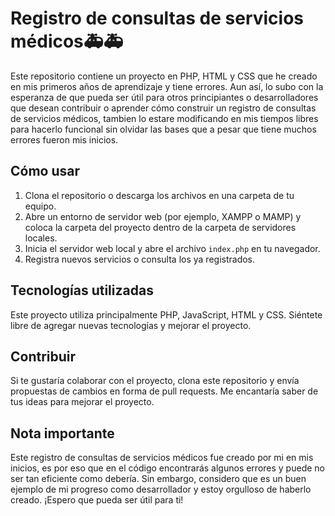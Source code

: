 # Registro de consultas de servicios médicos🚑🚑

Este repositorio contiene un proyecto en PHP, HTML y CSS que he creado en mis primeros años de aprendizaje y tiene errores. Aun así, lo subo con la esperanza de que pueda ser útil para otros principiantes o desarrolladores que desean contribuir o aprender cómo construir un registro de consultas de servicios médicos, tambien lo estare modificando en mis tiempos libres para hacerlo funcional sin olvidar las bases que a pesar que tiene muchos errores fueron mis inicios.

## Cómo usar

1. Clona el repositorio o descarga los archivos en una carpeta de tu equipo.
2. Abre un entorno de servidor web (por ejemplo, XAMPP o MAMP) y coloca la carpeta del proyecto dentro de la carpeta de servidores locales.
3. Inicia el servidor web local y abre el archivo `index.php` en tu navegador.
4. Registra nuevos servicios o consulta los ya registrados.

## Tecnologías utilizadas

Este proyecto utiliza principalmente PHP, JavaScript, HTML y CSS. Siéntete libre de agregar nuevas tecnologías y mejorar el proyecto.

## Contribuir

Si te gustaría colaborar con el proyecto, clona este repositorio y envía propuestas de cambios en forma de pull requests. Me encantaría saber de tus ideas para mejorar el proyecto.

## Nota importante

Este registro de consultas de servicios médicos fue creado por mi en mis inicios, es por eso que en el código encontrarás algunos errores y puede no ser tan eficiente como debería. Sin embargo, considero que es un buen ejemplo de mi progreso como desarrollador y estoy orgulloso de haberlo creado. ¡Espero que pueda ser útil para ti!
